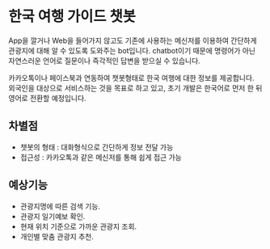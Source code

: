 # 한국 여행 가이드 챗봇

App을 깔거나 Web을 들어가지 않고도 기존에 사용하는 메신저를 이용하여 간단하게 관광지에 대해 알 수 있도록 도와주는 bot입니다. 
chatbot이기 때문에 명령어가 아닌 자연스러운 언어로 질문이나 즉각적인 답변을 받으실 수 있습니다. 
 
카카오톡이나 페이스북과 연동하여 챗봇형태로 한국 여행에 대한 정보를 제공합니다.   
외국인을 대상으로 서비스하는 것을 목표로 하고 있고, 초기 개발은 한국어로 먼저 한 뒤 영어로 전환할 예정입니다. 

## 차별점
- 챗봇의 형태 : 대화형식으로 간단하게 정보 전달 가능
- 접근성 : 카카오톡과 같은 메신저를 통해 쉽게 접근 가능

## 예상기능
- 관광지명에 따른 검색 기능. 
- 관광지 일기예보 확인. 
- 현재 위치 기준으로 가까운 관광지 조회. 
- 개인별 맞춤 관광지 추천. 
